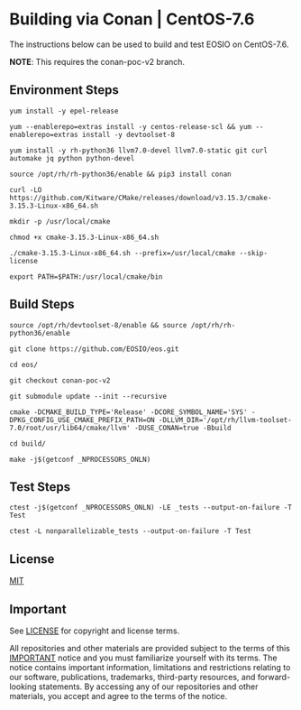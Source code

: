 # Building via Conan | CentOS-7.6

The instructions below can be used to build and test EOSIO on CentOS-7.6.

**NOTE**: This requires the conan-poc-v2 branch.

## Environment Steps

```
yum install -y epel-release

yum --enablerepo=extras install -y centos-release-scl && yum --enablerepo=extras install -y devtoolset-8

yum install -y rh-python36 llvm7.0-devel llvm7.0-static git curl automake jq python python-devel

source /opt/rh/rh-python36/enable && pip3 install conan

curl -LO https://github.com/Kitware/CMake/releases/download/v3.15.3/cmake-3.15.3-Linux-x86_64.sh

mkdir -p /usr/local/cmake

chmod +x cmake-3.15.3-Linux-x86_64.sh

./cmake-3.15.3-Linux-x86_64.sh --prefix=/usr/local/cmake --skip-license

export PATH=$PATH:/usr/local/cmake/bin
```

## Build Steps
```
source /opt/rh/devtoolset-8/enable && source /opt/rh/rh-python36/enable

git clone https://github.com/EOSIO/eos.git

cd eos/

git checkout conan-poc-v2

git submodule update --init --recursive

cmake -DCMAKE_BUILD_TYPE='Release' -DCORE_SYMBOL_NAME='SYS' -DPKG_CONFIG_USE_CMAKE_PREFIX_PATH=ON -DLLVM_DIR='/opt/rh/llvm-toolset-7.0/root/usr/lib64/cmake/llvm' -DUSE_CONAN=true -Bbuild

cd build/

make -j$(getconf _NPROCESSORS_ONLN)
```
## Test Steps

```
ctest -j$(getconf _NPROCESSORS_ONLN) -LE _tests --output-on-failure -T Test

ctest -L nonparallelizable_tests --output-on-failure -T Test
```

## License

[MIT](../LICENSE)

## Important

See [LICENSE](../LICENSE) for copyright and license terms.

All repositories and other materials are provided subject to the terms of this [IMPORTANT](../IMPORTANT.md) notice and you must familiarize yourself with its terms.  The notice contains important information, limitations and restrictions relating to our software, publications, trademarks, third-party resources, and forward-looking statements.  By accessing any of our repositories and other materials, you accept and agree to the terms of the notice.
